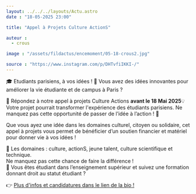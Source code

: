 ```yaml
---
layout: ../../../layouts/Actu.astro
date : "18-05-2025 23:00"

title: "Appel à Projets Culture ActionS"

auteur :
  - crous

image : "/assets/fildactus/encemoment/05-18-crous2.jpg"

source : "https://www.instagram.com/p/DHTvfiIKKI-/"
---
```


🎓 Etudiants parisiens, à vos idées ! 🎨 Vous avez des idées innovantes pour améliorer la vie étudiante et de campus à Paris ?

📢 Répondez à notre appel à projets Culture Actions __avant le 18 Mai 2025__💡  
Votre projet pourrait transformer l'expérience des étudiants parisiens. Ne manquez pas cette opportunité de passer de l’idée à l’action ! 🚀

Que vous ayez une idée dans les domaines culturel, citoyen ou solidaire, cet appel à projets vous permet de bénéficier d’un soutien financier et matériel pour donner vie à vos idées !

📂 Les domaines : culture, actionS, jeune talent, culture scientifique et technique.  
Ne manquez pas cette chance de faire la différence !  
🎯 Vous êtes étudiant dans l’enseignement supérieur et suivez une formation donnant droit au statut étudiant ?

👉 [Plus d'infos et candidatures dans le lien de la bio !](https://www.crous-paris.fr/2025/03/14/culture-actions-vous-avez-un-projet-etudiant-le-crous-de-paris-vous-accompagne/)